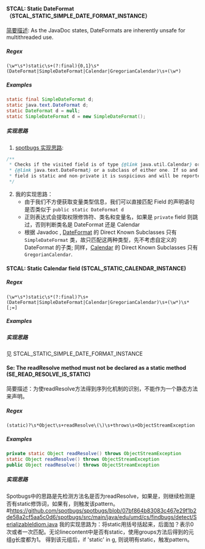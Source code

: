 #### STCAL: Static DateFormat（STCAL_STATIC_SIMPLE_DATE_FORMAT_INSTANCE）
[简要描述](https://spotbugs.readthedocs.io/en/stable/bugDescriptions.html#stcal-static-dateformat-stcal-static-simple-date-format-instance):
As the JavaDoc states, DateFormats are inherently unsafe for multithreaded use. 
##### Regex
```regexp
(\w*\s*)static\s+(?:final){0,1}\s*(DateFormat|SimpleDateFormat|Calendar|GregorianCalendar)\s+(\w*)
```
##### Examples
```java
static final SimpleDateFormat d;
static java.text.DateFormat d; 
static DateFormat d = null;
static SimpleDateFormat d = new SimpleDateFormat();
```
##### 实现思路
1. [spotbugs 实现思路](https://github.com/spotbugs/spotbugs/blob/07bf864b83083c467e29f1b2de58a2cf5aa5c0d6/spotbugs/src/main/java/edu/umd/cs/findbugs/detect/StaticCalendarDetector.java#L196): 
```java
/**
 * Checks if the visited field is of type {@link java.util.Calendar} or
 * {@link java.text.DateFormat} or a subclass of either one. If so and the
 * field is static and non-private it is suspicious and will be reported.
 */
```
2. 我的实现思路： 
	- 由于我们不方便获取变量类型信息，我们可以直接匹配 Field 的声明语句是否类似于 `public static DateFormat d`
	- 正则表达式会提取权限修饰符、类名和变量名，如果是 `private` field 则跳过，否则判断类名是 DateFormat 还是 Calendar
	- 根据 Javadoc , [DateFormat](https://docs.oracle.com/javase/8/docs/api/java/text/DateFormat.html) 的 Direct Known Subclasses 只有 `SimpleDateFormat` 类，故只匹配这两种类型，先不考虑自定义的 DateFormat 的子类; 同样，[Calendar](https://docs.oracle.com/javase/8/docs/api/java/util/Calendar.html) 的 Direct Known Subclasses 只有 `GregorianCalendar`.
#### STCAL: Static Calendar field (STCAL_STATIC_CALENDAR_INSTANCE)
##### Regex
```regexp
(\w*\s*)static\s*(?:final)?\s+(DateFormat|SimpleDateFormat|Calendar|GregorianCalendar)\s+(\w*)\s*[;=]
```
##### Examples
##### 实现思路
见 STCAL_STATIC_SIMPLE_DATE_FORMAT_INSTANCE

####  Se: The readResolve method must not be declared as a static method (SE_READ_RESOLVE_IS_STATIC)
简要描述：为使readResolve方法得到序列化机制的识别，不能作为一个静态方法来声明。

##### Regex
```regexp
(static)?\s*Object\s+readResolve\(\)\s+throws\s+ObjectStreamException
```
##### Examples
```java
private static Object readResolve() throws ObjectStreamException 
static Object readResolve() throws ObjectStreamException
public Object readResolve() throws ObjectStreamException  
```
##### 实现思路
Spotbugs中的思路是先检测方法名是否为readResolve，如果是，则继续检测是否有static修饰词，如果有，则触发该pattern。
#https://github.com/spotbugs/spotbugs/blob/07bf864b83083c467e29f1b2de58a2cf5aa5c0d6/spotbugs/src/main/java/edu/umd/cs/findbugs/detect/SerializableIdiom.java
我的实现思路为：将static用括号括起来，后面加？表示0次或者一次匹配。无论linecontent中是否有static，使用groups方法后得到的元组g长度都为1。
得到该元组后，if 'static' in g, 则说明有static，触发pattern。
